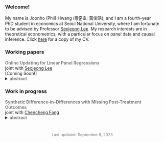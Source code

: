 <title>Joonho (Phil) Hwang</title>

### Welcome!

My name is Joonho (Phil) Hwang (황준호; 黃俊晧), and I am a fourth-year PhD student in economics at Seoul National University, where I am fortunate to be advised by Professor [Seojeong Lee](https://sites.google.com/site/misspecifiedjay/). My research interests are in theoretical econometrics, with a particular focus on panel data and causal inference. Click [here](https://drive.google.com/file/d/1bS-Kw1BNpTo8jqYJVT2mOtRLqVpP1Nim/view?usp=drivesdk) for a copy of my CV.

### Working papers
<div>
  <span style="font-weight: bold; color: gray;">Online Updating for Linear Panel Regressions</span><br>
  joint with <a href="https://sites.google.com/site/misspecifiedjay/">Seojeong Lee</a><br>
  [Coming Soon!]<br>
  <details>
    <summary>
      <span style="font-weight: bold; color: gray;">abstract</span>
    </summary>
    <div style="font-size: 95%; margin-top: 10px; text-align: justify;">
      <span>
        In this paper, we develop online updating methods for linear panel regression models. Online updating refers to procedures for sequentially updating parameter estimates as new data become available. In practice, the potential size of the dataset or data confidentiality constraints may preclude researchers from storing or accessing the entire dataset. We propose an online updating procedure for widely used linear regression models in panel data, where data expansion can occur through either (1) the arrival of new units or (2) the arrival of additional time periods for existing units. The proposed procedure yields closed-form expressions for updating both the point estimates and associated standard errors in each scenario.
        <br><br>
        <em>What is online updating?</em>  See the example below:
      </span>
      <div style="text-align: center; margin-top: 10px;">
        <img src="https://github.com/Joonho-Phil-Hwang/Online_updating/blob/main/beta_path.gif?raw=true"
             alt="Online Updating Beta Path GIF"
             style="width: 70%; max-width: 600px; border: 1px solid #ccc; box-shadow: 0 0 8px rgba(0,0,0,0.1);">
      </div>
      <div style="margin-top: 10px;">
        <span style="text-decoration: underline;">presented at:</span> 
        SNU Econometrics Workshop, SETA 2025, University of Sydney, KER International Conference 2025, SNU Workshop on Recent Advances in Econometrics
      </div>
    </div>
  </details>
</div>

<div style="margin: 20px 0;"></div> <!-- 제목 사이 간격 -->

### Work in progress
<div>
  <span style="font-weight: bold; color: gray;">Synthetic Difference-in-Differences with Missing
Post-Treatment Outcomes</span><br>
  joint with <a href="https://www.econ.uni-bonn.de/en/department/doctoral-students/chencheng-fang">Chencheng Fang</a><br>
  <details>
    <summary>
      <span style="font-weight: bold; color: gray;">abstract</span>
    </summary>
    <span style="font-size: 95%; margin-top: 10px; display: block; text-align: justify;">
      tbd
      <br>
    <span> presented at:</span> 3rd BCFM PhD conference (by coauthor)
    </span>
  </details>
</div>

<div style="margin: 10px 0;"></div> <!-- 간격 조정 -->

<!--
<div>
  <span style="font-weight: bold; color: gray;">Causal Inference via Matrix Completion with Group Heterogeneity</span><br>
  Joonho Hwang<br>
  <details>
    <summary>
      <span style="font-weight: bold; color: gray;">abstract</span>
    </summary>
    <span style="font-size: 95%; margin-top: 10px; display: block; text-align: justify;">
      tbd
    </span>
  </details>
</div>
-->

<div style="text-align: center; font-size: 90%; color: gray; margin-top: 40px;">
  Last updated: September 9, 2025
</div>
